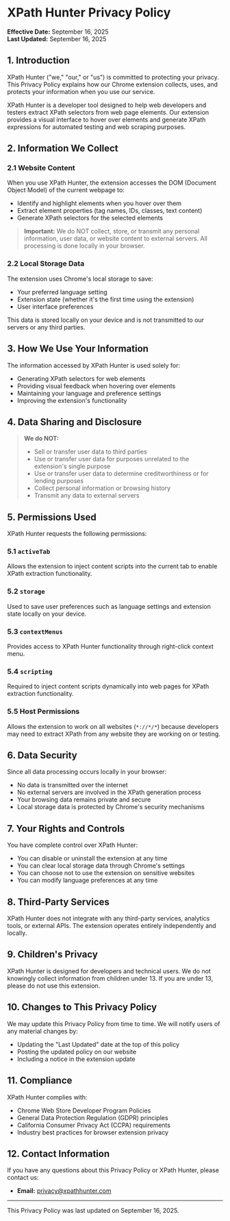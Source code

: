 # XPath Hunter Privacy Policy

**Effective Date:** September 16, 2025  
**Last Updated:** September 16, 2025

## 1. Introduction

XPath Hunter ("we," "our," or "us") is committed to protecting your privacy. This Privacy Policy explains how our Chrome extension collects, uses, and protects your information when you use our service.

XPath Hunter is a developer tool designed to help web developers and testers extract XPath selectors from web page elements. Our extension provides a visual interface to hover over elements and generate XPath expressions for automated testing and web scraping purposes.

## 2. Information We Collect

### 2.1 Website Content

When you use XPath Hunter, the extension accesses the DOM (Document Object Model) of the current webpage to:

- Identify and highlight elements when you hover over them
- Extract element properties (tag names, IDs, classes, text content)
- Generate XPath selectors for the selected elements

> **Important:** We do NOT collect, store, or transmit any personal information, user data, or website content to external servers. All processing is done locally in your browser.

### 2.2 Local Storage Data

The extension uses Chrome's local storage to save:

- Your preferred language setting
- Extension state (whether it's the first time using the extension)
- User interface preferences

This data is stored locally on your device and is not transmitted to our servers or any third parties.

## 3. How We Use Your Information

The information accessed by XPath Hunter is used solely for:

- Generating XPath selectors for web elements
- Providing visual feedback when hovering over elements
- Maintaining your language and preference settings
- Improving the extension's functionality

## 4. Data Sharing and Disclosure

> **We do NOT:**
>
> - Sell or transfer user data to third parties
> - Use or transfer user data for purposes unrelated to the extension's single purpose
> - Use or transfer user data to determine creditworthiness or for lending purposes
> - Collect personal information or browsing history
> - Transmit any data to external servers

## 5. Permissions Used

XPath Hunter requests the following permissions:

### 5.1 `activeTab`
Allows the extension to inject content scripts into the current tab to enable XPath extraction functionality.

### 5.2 `storage`
Used to save user preferences such as language settings and extension state locally on your device.

### 5.3 `contextMenus`
Provides access to XPath Hunter functionality through right-click context menu.

### 5.4 `scripting`
Required to inject content scripts dynamically into web pages for XPath extraction functionality.

### 5.5 Host Permissions
Allows the extension to work on all websites (`*://*/*`) because developers may need to extract XPath from any website they are working on or testing.

## 6. Data Security

Since all data processing occurs locally in your browser:

- No data is transmitted over the internet
- No external servers are involved in the XPath generation process
- Your browsing data remains private and secure
- Local storage data is protected by Chrome's security mechanisms

## 7. Your Rights and Controls

You have complete control over XPath Hunter:

- You can disable or uninstall the extension at any time
- You can clear local storage data through Chrome's settings
- You can choose not to use the extension on sensitive websites
- You can modify language preferences at any time

## 8. Third-Party Services

XPath Hunter does not integrate with any third-party services, analytics tools, or external APIs. The extension operates entirely independently and locally.

## 9. Children's Privacy

XPath Hunter is designed for developers and technical users. We do not knowingly collect information from children under 13. If you are under 13, please do not use this extension.

## 10. Changes to This Privacy Policy

We may update this Privacy Policy from time to time. We will notify users of any material changes by:

- Updating the "Last Updated" date at the top of this policy
- Posting the updated policy on our website
- Including a notice in the extension update

## 11. Compliance

XPath Hunter complies with:

- Chrome Web Store Developer Program Policies
- General Data Protection Regulation (GDPR) principles
- California Consumer Privacy Act (CCPA) requirements
- Industry best practices for browser extension privacy

## 12. Contact Information

If you have any questions about this Privacy Policy or XPath Hunter, please contact us:

- **Email:** [privacy@xpathhunter.com](mailto:privacy@xpathhunter.com)

---

This Privacy Policy was last updated on September 16, 2025.
